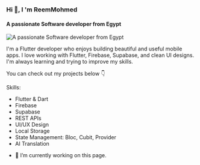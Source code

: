 ### Hi  👋, I 'm ReemMohmed 
#### A passionate Software developer from Egypt
![A passionate Software developer from Egypt](https://codemylab.b-cdn.net/wp-content/uploads/2024/02/flutter.jpg)

I'm a Flutter developer who enjoys building beautiful and useful mobile apps.
I love working with Flutter, Firebase, Supabase, and clean UI designs.
I'm always learning and trying to improve my skills.

You can check out my projects below 👇

Skills: 
* Flutter & Dart
* Firebase
* Supabase
* REST APIs
* UI/UX Design
* Local Storage
* State Management: Bloc, Cubit, Provider
* AI Translation 

- 🔭 I’m currently working on this page. 





